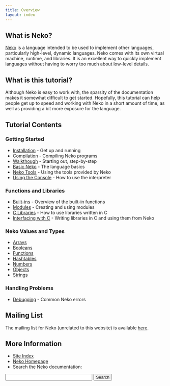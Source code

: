 ```yaml
---
title: Overview
layout: index 
---
```


## What is Neko?

[Neko](http://nekovm.org/index) is a language intended to be used to implement other languages, particularly high-level, dynamic languages. Neko comes with its own virtual machine, runtime, and libraries. It is an excellent way to quickly implement languages without having to worry too much about low-level details.

## What is this tutorial?

Although Neko is easy to work with, the sparsity of the documentation makes it somewhat difficult to get started. Hopefully, this tutorial can help people get up to speed and working with Neko in a short amount of time, as well as providing a bit more exposure for the language.

## Tutorial Contents

### Getting Started

+ [Installation](install.html) - Get up and running
+ [Compilation](compiling.html) - Compiling Neko programs
+ [Walkthough](walk.html) - Starting out, step-by-step
+ [Basic Neko](basics.html) - The language basics
+ [Neko Tools](tools.html) - Using the tools provided by Neko
+ [Using the Console](console.html) - How to use the interpreter

### Functions and Libraries

+ [Built-ins](builtins.html) - Overview of the built-in functions
+ [Modules](modules.html) - Creating and using modules
+ [C Libraries](libs.html) - How to use libraries written in C
+ [Interfacing with C](ffi.html) - Writing libraries in C and using them from Neko

### Neko Values and Types

+ [Arrays](arrays.html)
+ [Booleans](booleans.html)
+ [Functions](functions.html)
+ [Hashtables](hashtables.html)
+ [Numbers](numbers.html)
+ [Objects](objects.html)
+ [Strings](strings.html)

### Handling Problems

+ [Debugging](debug.html) - Common Neko errors

## Mailing List

The mailing list for Neko (unrelated to this website) is available [here](http://nekovm.org/ml).

## More Information

+ [Site Index](all.html)
+ [Neko Homepage](http://nekovm.org/)
+ Search the Neko documentation:
<form action="http://www.google.com/cse" id="cse-search-box">
  <div>
    <input type="hidden" name="cx" value="003087918851305765833:anm3_g9zr04" />
    <input type="hidden" name="ie" value="UTF-8" />
    <input type="text" name="q" size="31" />
    <input type="submit" name="sa" value="Search" />
  </div>
</form>
